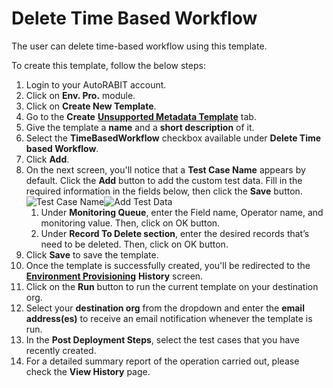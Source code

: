 # Delete Time Based Workflow

The user can delete time-based workflow using this template.

To create this template, follow the below steps:

1. Login to your AutoRABIT account.
2. Click on **Env. Pro.** module.
3. Click on **Create New Template**.
4. Go to the **Create** [**Unsupported Metadata Template**](./) tab.
5. Give the template a **name** and a **short description** of it.
6. Select the **TimeBasedWorkflow** checkbox available under **Delete Time based Workflow**.
7. Click **Add**.
8. On the next screen, you'll notice that a **Test Case Name** appears by default. Click the **Add** button to add the custom test data. Fill in the required information in the fields below, then click the **Save** button.![Test Case Name](https://cdn.document360.io/8711f4e7-c040-4616-aac9-d947f87e4619/Images/Documentation/image-1631854037096.png)![Add Test Data](https://cdn.document360.io/8711f4e7-c040-4616-aac9-d947f87e4619/Images/Documentation/image-1631854073334.png)
   1. Under **Monitoring Queue**, enter the Field name, Operator name, and monitoring value. Then, click on OK button.
   2. Under **Record To Delete section**, enter the desired records that’s need to be deleted. Then, click on OK button.
9. Click **Save** to save the template.
10. Once the template is successfully created, you'll be redirected to the [**Environment Provisioning**](https://knowledgebase.autorabit.com/docs/environment-provisioning) **History** screen.
11. Click on the **Run** button to run the current template on your destination org.
12. Select your **destination org** from the dropdown and enter the **email address(es)** to receive an email notification whenever the template is run.
13. In the **Post Deployment Steps**, select the test cases that you have recently created.&#x20;
14. For a detailed summary report of the operation carried out, please check the **View History** page.
